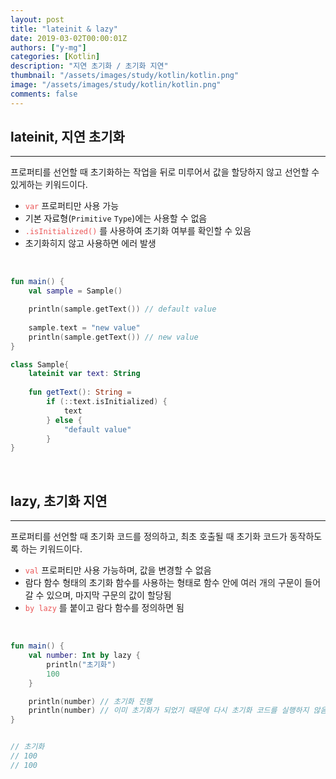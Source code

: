 ```yaml
---
layout: post
title: "lateinit & lazy"
date: 2019-03-02T00:00:01Z
authors: ["y-mg"]
categories: [Kotlin]
description: "지연 초기화 / 초기화 지연"
thumbnail: "/assets/images/study/kotlin/kotlin.png"
image: "/assets/images/study/kotlin/kotlin.png"
comments: false
---
```


## lateinit, 지연 초기화
***
프로퍼티를 선언할 때 초기화하는 작업을 뒤로 미루어서 값을 할당하지 않고 선언할 수 있게하는 키워드이다.
- <code style="color: #eb5657;">var</code> 프로퍼티만 사용 가능
- 기본 자료형(`Primitive` `Type`)에는 사용할 수 없음
- <code style="color: #eb5657;">.isInitialized()</code> 를 사용하여 초기화 여부를 확인할 수 있음
- 초기화히지 않고 사용하면 에러 발생
<br/>

```kotlin
fun main() {
    val sample = Sample()

    println(sample.getText()) // default value
    
    sample.text = "new value"
    println(sample.getText()) // new value
}

class Sample{
    lateinit var text: String
    
    fun getText(): String = 
        if (::text.isInitialized) {
            text
        } else {
            "default value"
        }
}
```
<br/>



## lazy, 초기화 지연
***
프로퍼티를 선언할 때 초기화 코드를 정의하고, 최초 호출될 때 초기화 코드가 동작하도록 하는 키워드이다.
- <code style="color: #eb5657;">val</code> 프로퍼티만 사용 가능하며, 값을 변경할 수 없음 
- 람다 함수 형태의 초기화 함수를 사용하는 형태로 함수 안에 여러 개의 구문이 들어갈 수 있으며, 마지막 구문의 값이 할당됨
- <code style="color: #eb5657;">by lazy</code> 를 붙이고 람다 함수를 정의하면 됨
<br/>

```kotlin
fun main() {
    val number: Int by lazy {
        println("초기화")
        100
    }

    println(number) // 초기화 진행
    println(number) // 이미 초기화가 되었기 때문에 다시 초기화 코드를 실행하지 않음
}


// 초기화
// 100
// 100
```